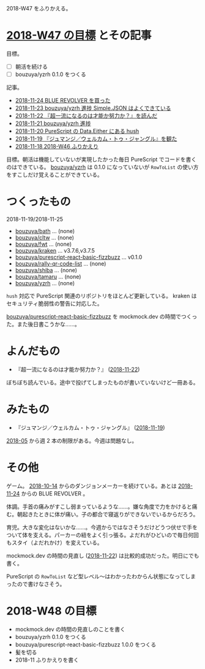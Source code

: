 2018-W47 をふりかえる。

# [2018-W47 の目標][2018-11-18] とその記事

目標。

- [ ] 朝活を続ける
- [ ] bouzuya/yzrh 0.1.0 をつくる

記事。

- [2018-11-24 BLUE REVOLVER を買った][2018-11-24]
- [2018-11-23 bouzuya/yzrh 進捗 Simple.JSON はよくできている][2018-11-23]
- [2018-11-22 『超一流になるのは才能か努力か？』を読んだ][2018-11-22]
- [2018-11-21 bouzuya/yzrh 進捗][2018-11-21]
- [2018-11-20 PureScript の Data.Either にある hush][2018-11-20]
- [2018-11-19 『ジュマンジ／ウェルカム・トゥ・ジャングル』を観た][2018-11-19]
- [2018-11-18 2018-W46 ふりかえり][2018-11-18]

目標。朝活は機能していないが実現したかった毎日 PureScript でコードを書くのはできている。 [bouzuya/yzrh][] は 0.1.0 になっていないが `RowToList` の使い方をすこしだけ覚えることができている。

# つくったもの

2018-11-19/2018-11-25

- [bouzuya/bath][] ... (none)
- [bouzuya/cltw][] ... (none)
- [bouzuya/fwt][] ... (none)
- [bouzuya/kraken][] ... v3.7.6,v3.7.5
- [bouzuya/purescript-react-basic-fizzbuzz][] ... v0.1.0
- [bouzuya/rally-qr-code-list][] ... (none)
- [bouzuya/shiba][] ... (none)
- [bouzuya/tamaru][] ... (none)
- [bouzuya/yzrh][] ... (none)

`hush` 対応で PureScript 関連のリポジトリをほとんど更新している。 kraken はセキュリティ脆弱性の警告に対応した。

[bouzuya/purescript-react-basic-fizzbuzz][] を mockmock.dev の時間でつくった。また後日書こうかな……。

# よんだもの

- 『超一流になるのは才能か努力か？』 ([2018-11-22][])

ぼちぼち読んでいる。途中で投げてしまったものが書いていないけど一冊ある。

# みたもの

- 『ジュマンジ／ウェルカム・トゥ・ジャングル』 ([2018-11-19][])

[2018-05][2018-04-30] から週 2 本の制限がある。今週は問題なし。

# その他

ゲーム。 [2018-10-14][] からのダンジョンメーカーを続けている。あとは [2018-11-24][] からの BLUE REVOLVER 。

体調。手首の痛みがすこし弱まっているような……。嫌な角度で力をかけると痛む。朝起きたときに体が痛い。子の都合で寝返りができないでいるからだろう。

育児。大きな変化はないかな……。今週からではなさそうだけどうつ伏せで手をついて体を支える。パーカーの紐をよく引っ張る。よだれがひどいので毎日何回もスタイ（よだれかけ）を変えている。

mockmock.dev の時間の見直し ([2018-11-22][]) は比較的成功だった。明日にでも書く。

PureScript の `RowToList` など型レベル〜はわかったわからん状態になってしまったので書けなさそう。

# 2018-W48 の目標

- mockmock.dev の時間の見直しのことを書く
- bouzuya/yzrh 0.1.0 をつくる
- bouzuya/purescript-react-basic-fizzbuzz 1.0.0 をつくる
- 髪を切る
- 2018-11 ふりかえりを書く

[2018-04-30]: https://blog.bouzuya.net/2018/04/30/
[2018-10-14]: https://blog.bouzuya.net/2018/10/14/
[2018-11-18]: https://blog.bouzuya.net/2018/11/18/
[2018-11-19]: https://blog.bouzuya.net/2018/11/19/
[2018-11-20]: https://blog.bouzuya.net/2018/11/20/
[2018-11-21]: https://blog.bouzuya.net/2018/11/21/
[2018-11-22]: https://blog.bouzuya.net/2018/11/22/
[2018-11-23]: https://blog.bouzuya.net/2018/11/23/
[2018-11-24]: https://blog.bouzuya.net/2018/11/24/
[bouzuya/bath]: https://github.com/bouzuya/bath
[bouzuya/cltw]: https://github.com/bouzuya/cltw
[bouzuya/fwt]: https://github.com/bouzuya/fwt
[bouzuya/kraken]: https://github.com/bouzuya/kraken
[bouzuya/purescript-react-basic-fizzbuzz]: https://github.com/bouzuya/purescript-react-basic-fizzbuzz
[bouzuya/rally-qr-code-list]: https://github.com/bouzuya/rally-qr-code-list
[bouzuya/shiba]: https://github.com/bouzuya/shiba
[bouzuya/tamaru]: https://github.com/bouzuya/tamaru
[bouzuya/yzrh]: https://github.com/bouzuya/yzrh

